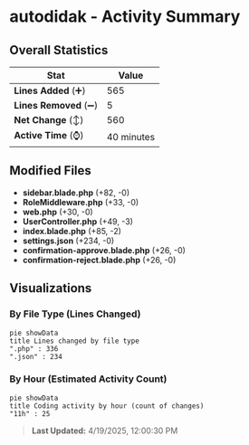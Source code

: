 # autodidak - Activity Summary 

## Overall Statistics

| Stat                   | Value                                                             |
| ---------------------- | ----------------------------------------------------------------- |
| **Lines Added** (➕)   | 565                                          |
| **Lines Removed** (➖) | 5                                        |
| **Net Change** (↕)    | 560                |
| **Active Time** (⌚)   | 40 minutes |


## Modified Files
- **sidebar.blade.php** (+82, -0)
- **RoleMiddleware.php** (+33, -0)
- **web.php** (+30, -0)
- **UserController.php** (+49, -3)
- **index.blade.php** (+85, -2)
- **settings.json** (+234, -0)
- **confirmation-approve.blade.php** (+26, -0)
- **confirmation-reject.blade.php** (+26, -0)

## Visualizations

### By File Type (Lines Changed)

```mermaid
pie showData
title Lines changed by file type
".php" : 336
".json" : 234
```

### By Hour (Estimated Activity Count)

```mermaid
pie showData
title Coding activity by hour (count of changes)
"11h" : 25
```


> **Last Updated:** 4/19/2025, 12:00:30 PM